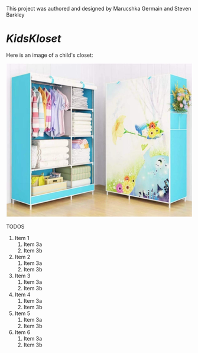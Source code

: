 This project was authored and designed by Marucshka Germain and Steven Barkley

# _**KidsKloset**_


Here is an image of a child's closet:

![Kids Kloset](/images/KidsKloset.jpg)

TODOS

1. Item 1
   1. Item 3a
   1. Item 3b
1. Item 2
   1. Item 3a
   1. Item 3b 
1. Item 3
   1. Item 3a
   1. Item 3b
1. Item 4
   1. Item 3a
   1. Item 3b
1. Item 5
   1. Item 3a
   1. Item 3b 
1. Item 6
   1. Item 3a
   1. Item 3b

